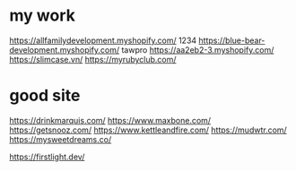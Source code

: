 # my work

https://allfamilydevelopment.myshopify.com/ 1234
https://blue-bear-development.myshopify.com/ tawpro
https://aa2eb2-3.myshopify.com/
https://slimcase.vn/
https://myrubyclub.com/

# good site

https://drinkmarquis.com/
https://www.maxbone.com/
https://getsnooz.com/
https://www.kettleandfire.com/
https://mudwtr.com/
https://mysweetdreams.co/

https://firstlight.dev/
